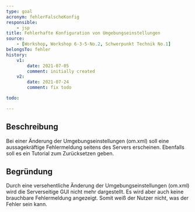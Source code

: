 ```yaml
---
type: goal
acronym: fehlerFalscheKonfig
responsible:
    - jsp
title: Fehlerhafte Konfiguration von Umgebungseinstellungen
source:
    - [Workshop, Workshop 6-3-5-No.2, Schwerpunkt Technik No.1]
belongsTo: fehler
history:
    v1:
        date: 2021-07-05
        comment: initially created
    v2:
        date: 2021-07-24
        comment: fix todo

todo:

---
```


## Beschreibung

Bei einer Änderung der Umgebungseinstellungen (om.xml) soll eine aussagekräftige Fehlermeldung seitens des Servers erscheinen. Ebenfalls soll es ein Tutorial zum Zurücksetzen geben.

## Begründung

Durch eine versehentliche Änderung der Umgebungseinstellungen (om.xml) wird die Serverseitige GUI nicht mehr dargestellt. Es wird aber auch keine brauchbare Fehlermeldung angezeigt.
Somit weiß der Nutzer nicht, was der Fehler sein kann.
